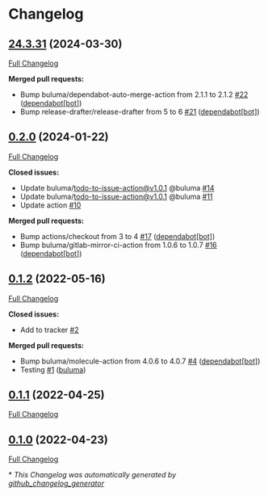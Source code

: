 # Changelog

## [24.3.31](https://github.com/buluma/ansible-role-timezone/tree/24.3.31) (2024-03-30)

[Full Changelog](https://github.com/buluma/ansible-role-timezone/compare/0.2.0...24.3.31)

**Merged pull requests:**

- Bump buluma/dependabot-auto-merge-action from 2.1.1 to 2.1.2 [\#22](https://github.com/buluma/ansible-role-timezone/pull/22) ([dependabot[bot]](https://github.com/apps/dependabot))
- Bump release-drafter/release-drafter from 5 to 6 [\#21](https://github.com/buluma/ansible-role-timezone/pull/21) ([dependabot[bot]](https://github.com/apps/dependabot))

## [0.2.0](https://github.com/buluma/ansible-role-timezone/tree/0.2.0) (2024-01-22)

[Full Changelog](https://github.com/buluma/ansible-role-timezone/compare/0.1.2...0.2.0)

**Closed issues:**

- Update buluma/todo-to-issue-action@v1.0.1 @buluma [\#14](https://github.com/buluma/ansible-role-timezone/issues/14)
- Update buluma/todo-to-issue-action@v1.0.1 @buluma [\#11](https://github.com/buluma/ansible-role-timezone/issues/11)
- Update action [\#10](https://github.com/buluma/ansible-role-timezone/issues/10)

**Merged pull requests:**

- Bump actions/checkout from 3 to 4 [\#17](https://github.com/buluma/ansible-role-timezone/pull/17) ([dependabot[bot]](https://github.com/apps/dependabot))
- Bump buluma/gitlab-mirror-ci-action from 1.0.6 to 1.0.7 [\#16](https://github.com/buluma/ansible-role-timezone/pull/16) ([dependabot[bot]](https://github.com/apps/dependabot))

## [0.1.2](https://github.com/buluma/ansible-role-timezone/tree/0.1.2) (2022-05-16)

[Full Changelog](https://github.com/buluma/ansible-role-timezone/compare/0.1.1...0.1.2)

**Closed issues:**

- Add to tracker [\#2](https://github.com/buluma/ansible-role-timezone/issues/2)

**Merged pull requests:**

- Bump buluma/molecule-action from 4.0.6 to 4.0.7 [\#4](https://github.com/buluma/ansible-role-timezone/pull/4) ([dependabot[bot]](https://github.com/apps/dependabot))
- Testing [\#1](https://github.com/buluma/ansible-role-timezone/pull/1) ([buluma](https://github.com/buluma))

## [0.1.1](https://github.com/buluma/ansible-role-timezone/tree/0.1.1) (2022-04-25)

[Full Changelog](https://github.com/buluma/ansible-role-timezone/compare/0.1.0...0.1.1)

## [0.1.0](https://github.com/buluma/ansible-role-timezone/tree/0.1.0) (2022-04-23)

[Full Changelog](https://github.com/buluma/ansible-role-timezone/compare/9bc46ffdd4d243d45c2a48f0ff8a604f6c58491a...0.1.0)



\* *This Changelog was automatically generated by [github_changelog_generator](https://github.com/github-changelog-generator/github-changelog-generator)*
